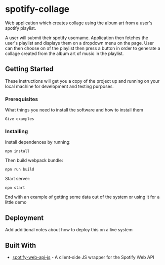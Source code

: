 # spotify-collage
Web application which creates collage using the album art from a user's spotify playlist.

A user will submit their spotify username. Application then fetches the user's playlist and displays them on a dropdown menu on the page. User can then choose on of the playlist then press a button in order to generate a collage created from the album art of music in the playlist.

## Getting Started

These instructions will get you a copy of the project up and running on your local machine for development and testing purposes.

### Prerequisites

What things you need to install the software and how to install them

```
Give examples
```

### Installing

Install dependences by running:
```
npm install
```

Then build webpack bundle:
```
npm run build
```
Start server:
```
npm start
```

End with an example of getting some data out of the system or using it for a little demo


## Deployment

Add additional notes about how to deploy this on a live system

## Built With

* [spotify-web-api-js](https://doxdox.org/jmperez/spotify-web-api-js) - A client-side JS wrapper for the Spotify Web API